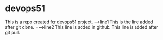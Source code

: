 # devops51
This is a repo created for devops51 project. -->line1
This is the line added after git clone. =-->line2
This line is added in github.
This line is added after git pull.

